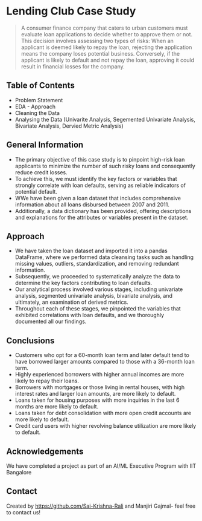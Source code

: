 # Lending Club Case Study
> A consumer finance company that caters to urban customers must evaluate loan applications to decide whether to approve them or not. This decision involves assessing two types of risks:
> When an applicant is deemed likely to repay the loan, rejecting the application means the company loses potential business.
Conversely, if the applicant is likely to default and not repay the loan, approving it could result in financial losses for the company.


## Table of Contents
* Problem Statement
* EDA - Approach
* Cleaning the Data
* Analysing the Data (Univarite Analysis, Segemented Univariate Analysis, Bivariate Analysis, Dervied Metric Analysis)

<!-- You can include any other section that is pertinent to your problem -->

## General Information
- The primary objective of this case study is to pinpoint high-risk loan applicants to minimize the number of such risky loans and consequently reduce credit losses. 
- To achieve this, we must identify the key factors or variables that strongly correlate with loan defaults, serving as reliable indicators of potential default.
- WWe have been given a loan dataset that includes comprehensive information about all loans disbursed between 2007 and 2011. 
- Additionally, a data dictionary has been provided, offering descriptions and explanations for the attributes or variables present in the dataset.

<!-- You don't have to answer all the questions - just the ones relevant to your project. -->
## Approach
- We have taken the loan dataset and imported it into a pandas DataFrame, where we performed data cleansing tasks such as handling missing values, outliers, standardization, and removing redundant information.
- Subsequently, we proceeded to systematically analyze the data to determine the key factors contributing to loan defaults.
- Our analytical process involved various stages, including univariate analysis, segmented univariate analysis, bivariate analysis, and ultimately, an examination of derived metrics. 
- Throughout each of these stages, we pinpointed the variables that exhibited correlations with loan defaults, and we thoroughly documented all our findings.
  
## Conclusions
- Customers who opt for a 60-month loan term and later default tend to have borrowed larger amounts compared to those with a 36-month loan term. 
- Highly experienced borrowers with higher annual incomes are more likely to repay their loans.
- Borrowers with mortgages or those living in rental houses, with high interest rates and larger loan amounts, are more likely to default.
- Loans taken for housing purposes with more inquiries in the last 6 months are more likely to default.
- Loans taken for debt consolidation with more open credit accounts are more likely to default.
- Credit card users with higher revolving balance utilization are more likely to default.

<!-- You don't have to answer all the questions - just the ones relevant to your project. -->

## Acknowledgements
We have completed a project as part of an AI/ML Executive Program with IIT Bangalore


## Contact
Created by https://github.com/Sai-Krishna-Rali and Manjiri Gajmal- feel free to contact us!


<!-- Optional -->
<!-- ## License -->
<!-- This project is open source and available under the [... License](). -->

<!-- You don't have to include all sections - just the one's relevant to your project -->
